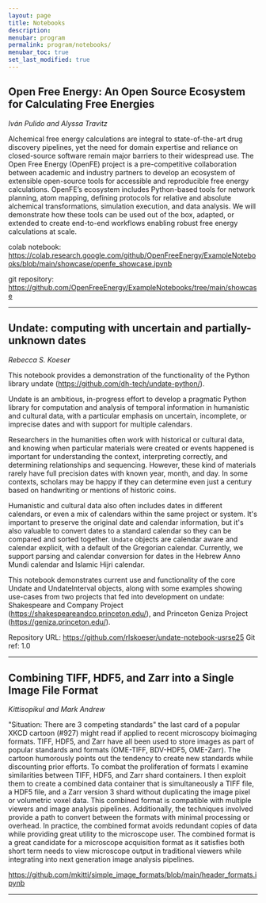 ```yaml
---
layout: page
title: Notebooks
description:
menubar: program
permalink: program/notebooks/
menubar_toc: true
set_last_modified: true
---
```


## Open Free Energy: An Open Source Ecosystem for Calculating Free Energies

_Iván Pulido and Alyssa Travitz_

Alchemical free energy calculations are integral to
state-of-the-art drug discovery pipelines, yet the need for
domain expertise and reliance on closed-source software
remain major barriers to their widespread use. The Open
Free Energy (OpenFE) project is a pre-competitive
collaboration between academic and industry partners to
develop an ecosystem of extensible open-source tools for
accessible and reproducible free energy calculations.
OpenFE’s ecosystem includes Python-based tools for network
planning, atom mapping, defining protocols for relative and
absolute alchemical transformations, simulation execution,
and data analysis. We will demonstrate how these tools can
be used out of the box, adapted, or extended to create
end-to-end workflows enabling robust free energy
calculations at scale.

colab notebook:
https://colab.research.google.com/github/OpenFreeEnergy/ExampleNotebooks/blob/main/showcase/openfe_showcase.ipynb

git repository:
https://github.com/OpenFreeEnergy/ExampleNotebooks/tree/main/showcase

------


## Undate: computing with uncertain and partially-unknown dates

_Rebecca S. Koeser_

This notebook provides a demonstration of the functionality
of the Python library
undate (https://github.com/dh-tech/undate-python/).

Undate is an ambitious, in-progress effort to develop a
pragmatic Python library for computation and analysis of
temporal information in humanistic and cultural data, with
a particular emphasis on uncertain, incomplete, or
imprecise dates and with support for multiple calendars.

Researchers in the humanities often work with historical or
cultural data, and knowing when particular materials were
created or events happened is important for understanding
the context, interpreting correctly, and determining
relationships and sequencing. However, these kind of
materials rarely have full precision dates with known year,
month, and day. In some contexts, scholars may be happy if
they can determine even just a century based on handwriting
or mentions of historic coins.

Humanistic and cultural data also often includes dates in
different calendars, or even a mix of calendars within the
same project or system. It's important to preserve the
original date and calendar information, but it's also
valuable to convert dates to a standard calendar so they
can be compared and sorted together. `Undate` objects are
calendar aware and calendar explicit, with a default of the
Gregorian calendar. Currently, we support parsing and
calendar conversion for dates in the Hebrew Anno Mundi
calendar and Islamic Hijri calendar.

This notebook demonstrates current use and functionality of
the core Undate and UndateInterval objects, along with some
examples showing use-cases from two projects that fed into
development on undate: Shakespeare and Company Project
(https://shakespeareandco.princeton.edu/), and Princeton
Geniza Project (https://geniza.princeton.edu/).

Repository URL:
https://github.com/rlskoeser/undate-notebook-usrse25
Git ref: 1.0

------

## Combining TIFF, HDF5, and Zarr into a Single Image File Format

_Kittisopikul and Mark Andrew_

"Situation: There are 3 competing standards" the last card
of a popular XKCD cartoon (#927) might read if applied to
recent microscopy bioimaging formats. TIFF, HDF5, and Zarr
have all been used to store images as part of popular
standards and formats (OME-TIFF, BDV-HDF5, OME-Zarr). The
cartoon humorously points out the tendency to create new
standards while discounting prior efforts. To combat the
proliferation of formats I examine similarities between
TIFF, HDF5, and Zarr shard containers. I then exploit them
to create a combined data container that is simultaneously
a TIFF file, a HDF5 file, and a Zarr version 3 shard
without duplicating the image pixel or volumetric voxel
data. This combined format is compatible with multiple
viewers and image analysis pipelines. Additionally, the
techniques involved provide a path to convert between the
formats with minimal processing or overhead. In practice,
the combined format avoids redundant copies of data while
providing great utility to the microscope user. The
combined format is a great candidate for a microscope
acquisition format as it satisfies both short term needs to
view microscope output in traditional viewers while
integrating into next generation image analysis pipelines.

https://github.com/mkitti/simple_image_formats/blob/main/header_formats.ipynb

------
